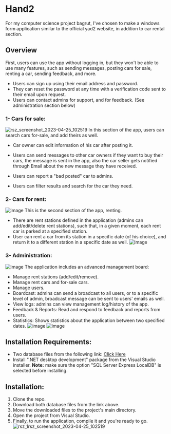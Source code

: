 # Hand2
For my computer science project bagrut, I've chosen to make a windows form application similar to the official yad2 website, in addition to car rental section.

## Overview
First, users can use the app without logging in, but they won't be able to use many features, such as sending messages, posting cars for sale, renting a car, sending feedback, and more.

* Users can sign up using their email address and password.
* They can reset the password at any time with a verification code sent to their email upon request.
* Users can contact admins for support, and for feedback. (See administration section below)

### 1- Cars for sale:
![rsz_screenshot_2023-04-25_102519](https://user-images.githubusercontent.com/36423427/234205117-5b65c9ec-d60a-40a4-a18d-11d407d08309.png)
In this section of the app, users can search cars for-sale, and add theirs as well.
* Car owner can edit information of his car after posting it.

* Users can send messages to other car owners if they want to buy their cars, the message is sent in the app, also the car seller gets notified through Email about the new message they have received.

* Users can report a "bad posted" car to admins.

* Users can filter results and search for the car they need.

### 2- Cars for rent:
![image](https://user-images.githubusercontent.com/36423427/234210815-506cc24a-6770-42bb-ac85-b8858904a48b.png)
This is the second section of the app, renting.
* There are rent stations defined in the application (admins can add/edit/delete rent stations), such that, in a given moment, each rent car is parked at a specified station.
* User can rent a car from its station in a specific date (of his choice), and return it to a different station in a specific date as well.
![image](https://user-images.githubusercontent.com/36423427/234215826-00b0feae-6e7e-4bb0-a37c-c05bd84991f6.png)

### 3- Administration:
![image](https://user-images.githubusercontent.com/36423427/234216584-5e689c22-edc9-4d95-b407-f8df1e2bb830.png)
The application includes an advanced management board:
* Manage rent stations (add/edit/remove).
* Manage rent cars and for-sale cars.
* Manage users.
* Boardcast: admins can send a broadcast to all users, or to a specific level of admin, broadcast message can be sent to users' emails as well.
* View logs: admins can view management log/history of the app.
* Feedback & Reports: Read and respond to feedback and reports from users.
* Statistics: Shows statistics about the application between two specified dates.
![image](https://user-images.githubusercontent.com/36423427/234218657-f311408f-1d3b-4b78-b70f-1800980b91df.png)
![image](https://user-images.githubusercontent.com/36423427/234218760-6c0644ec-6a65-4ae1-aec0-55b5d2c0642a.png)


## Installation Requirements:
* Two database files from the following link: [Click Here](https://drive.google.com/drive/folders/1aqOHa3WjBD5j_EAz5peeSqM6lgdWUE0R?usp=share_link)
* Install ".NET desktop development" package from the Visual Studio installer.
  **Note:** make sure the option "SQL Server Express LocalDB" is selected before installing.

## Installation:
1. Clone the repo.
2. Download both database files from the link above.
3. Move the downloaded files to the project's main directory.
4. Open the project from Visual Studio.
5. Finally, to run the application, compile it and you're ready to go.
![rsz_1rsz_screenshot_2023-04-25_102519](https://user-images.githubusercontent.com/36423427/234205451-644b0fdc-364c-47bc-b53d-df5a1d617716.png)
